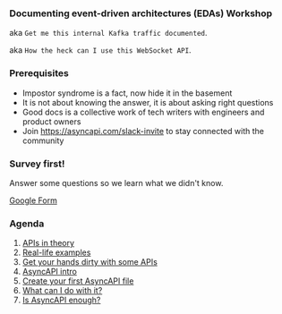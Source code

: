 ### Documenting event-driven architectures (EDAs) Workshop

aka `Get me this internal Kafka traffic documented`.

aka `How the heck can I use this WebSocket API`.

### Prerequisites

- Impostor syndrome is a fact, now hide it in the basement
- It is not about knowing the answer, it is about asking right questions
- Good docs is a collective work of tech writers with engineers and product owners
- Join https://asyncapi.com/slack-invite to stay connected with the community

### Survey first!

Answer some questions so we learn what we didn't know.

[Google Form](https://forms.gle/zSmv3vTtJH6uhMPj9)

### Agenda

1. [APIs in theory](scripts/theory.md)
1. [Real-life examples](scripts/real-life.md)
1. [Get your hands dirty with some APIs](scripts/play-api.md)
1. [AsyncAPI intro](scripts/asyncapi-intro.md)
1. [Create your first AsyncAPI file](scripts/asyncapi-step-by-step.md)
1. [What can I do with it?](scripts/asyncapi-usage.md)
1. [Is AsyncAPI enough?](scripts/outside-asyncapi.md)
